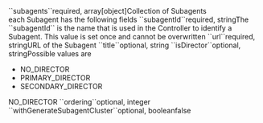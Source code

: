<tr><td>``subagents``</td><td>required, array[object]</td><td>Collection of Subagents
    <br/>each Subagent has the following fields</td><td></td><td></td></tr>
    <tr><td style="padding-left:20px;">``subagentId``</td><td>required, string</td><td>The ``subagentId`` is the name that is used in the Controller to identify a Subagent. This value is set once and cannot be overwritten</td><td></td><td></td></tr>
    <tr><td style="padding-left:20px;">``url``</td><td>required, string</td><td>URL of the Subagent</td><td></td><td></td></tr>
    <tr><td style="padding-left:20px;">``title``</td><td>optional, string</td><td></td><td></td><td></td></tr>
    <tr><td style="padding-left:20px;">``isDirector``</td><td>optional, string</td><td>Possible values are
    		<ul>
    			<li>NO_DIRECTOR</li>
    			<li>PRIMARY_DIRECTOR</li>
    			<li>SECONDARY_DIRECTOR</li>
    		</ul></td><td></td><td>NO_DIRECTOR</td></tr>
    <tr><td style="padding-left:20px;">``ordering``</td><td>optional, integer</td><td></td><td></td><td></td></tr>
    <tr><td style="padding-left:20px;">``withGenerateSubagentCluster``</td><td>optional, boolean</td><td></td><td></td><td>false</td></tr>
    